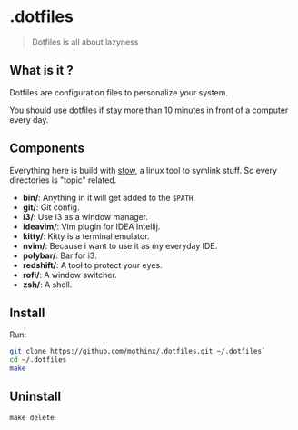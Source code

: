 # .dotfiles

> Dotfiles is all about lazyness

## What is it ?

Dotfiles are configuration files to personalize your system.

You should use dotfiles if stay more than 10 minutes in front of a computer every day.

## Components

Everything here is build with [stow](https://www.gnu.org/software/stow/), a linux tool to symlink stuff. So every directories is "topic" related.

- **bin/**: Anything in it will get added to the `$PATH`.
- **git/**: Git config.
- **i3/**: Use I3 as a window manager.
- **ideavim/**: Vim plugin for IDEA Intellij.
- **kitty/**: Kitty is a terminal emulator.
- **nvim/**: Because i want to use it as my everyday IDE.
- **polybar/**: Bar for i3.
- **redshift/**: A tool to protect your eyes.
- **rofi/**: A window switcher.
- **zsh/**: A shell.

## Install

Run:

```sh
git clone https://github.com/mothinx/.dotfiles.git ~/.dotfiles`
cd ~/.dotfiles
make
```

## Uninstall
`make delete`
